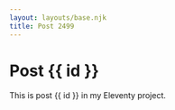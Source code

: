 ```yaml
---
layout: layouts/base.njk
title: Post 2499
---
```


# Post {{ id }}

This is post {{ id }} in my Eleventy project.
